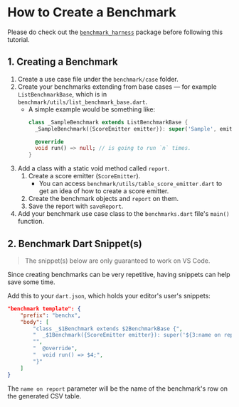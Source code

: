 # How to Create a Benchmark

Please do check out the [`benchmark_harness`][benchmark_harness] package before following this tutorial.


[benchmark_harness]: https://pub.dev/packages/benchmark_harness

## 1. Creating a Benchmark

1. Create a use case file under the `benchmark/case` folder.
1. Create your benchmarks extending from base cases &mdash; for example `ListBenchmarkBase`, which is in `benchmark/utils/list_benchmark_base.dart`. 
   - A simple example would be something like:
       ```dart
       class _SampleBenchmark extends ListBenchmarkBase {
         _SampleBenchmark({ScoreEmitter emitter}): super('Sample', emitter: emitter);

         @override
         void run() => null; // is going to run `n` times.
       }
       ```
1. Add a class with a static void method called `report`.
   1. Create a score emitter (`ScoreEmitter`).
       - You can access `benchmark/utils/table_score_emitter.dart` to get an idea of how to create a score emitter.
   1. Create the benchmark objects and `report` on them.
   1. Save the report with `saveReport`.
1. Add your benchmark use case class to the `benchmarks.dart` file's `main()` function.

## 2. Benchmark Dart Snippet(s)

> The snippet(s) below are only guaranteed to work on VS Code.

Since creating benchmarks can be very repetitive, having snippets can help save some time.

Add this to your `dart.json`, which holds your editor's user's snippets:

```json
"benchmark template": {
    "prefix": "benchx",
    "body": [
        "class _$1Benchmark extends $2BenchmarkBase {",
        "  _$1Benchmark({ScoreEmitter emitter}): super('${3:name on report}', emitter: emitter);",
        "",
        "  @override",
        "  void run() => $4;",
        "}"
    ]
}
```

The `name on report` parameter will be the name of the benchmark's row on the generated CSV table.

